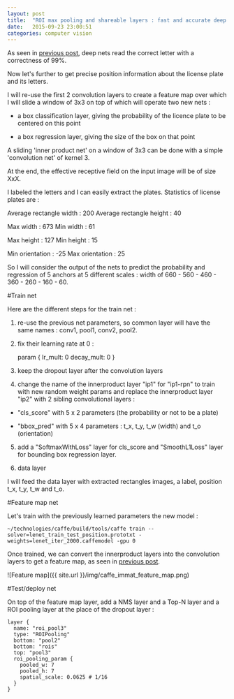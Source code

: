 ```yaml
---
layout: post
title:  "ROI max pooling and shareable layers : fast and accurate deep learning nets."
date:   2015-09-23 23:00:51
categories: computer vision
---
```



As seen in [previous post](http://christopher5106.github.io/computer/vision/2015/09/14/comparing-tesseract-and-deep-learning-for-ocr-optical-character-recognition.html), deep nets read the correct letter with a correctness of 99%.

Now let's further to get precise position information about the license plate and its letters.

I will re-use the first 2 convolution layers to create a feature map over which I will slide a window of 3x3 on top of which will operate two new nets :

- a box classification layer, giving the probability of the licence plate to be centered on this point

- a box regression layer, giving the size of the box on that point

A sliding 'inner product net' on a window of 3x3 can be done with a simple 'convolution net' of kernel 3.

At the end, the effective receptive field on the input image will be of size XxX.

I labeled the letters and I can easily extract the plates. Statistics of license plates are :

Average rectangle width : 200
Average rectangle height : 40

Max width : 673
Min width : 61

Max height : 127
Min height : 15

Min orientation : -25
Max orientation : 25

So I will consider the output of the nets to predict the probability and regression of 5 anchors at 5 different scales : width of 660 - 560 - 460 - 360 - 260 - 160 - 60.

#Train net

Here are the different steps for the train net :

1. re-use the previous net parameters, so common layer will have the same names : conv1, pool1, conv2, pool2.

2. fix their learning rate at 0 :

    param {
      lr_mult: 0
      decay_mult: 0
    }

3. keep the dropout layer after the convolution layers

4. change the name of the innerproduct layer "ip1" for "ip1-rpn" to train with new random weight params and replace the innerproduct layer "ip2" with 2 sibling convolutional layers :

- "cls_score" with 5 x 2 parameters (the probability or not to be a plate)

- "bbox_pred" with 5 x 4 parameters : t_x, t_y, t_w (width) and t_o (orientation)

5. add a "SoftmaxWithLoss" layer for cls_score and "SmoothL1Loss" layer for bounding box regression layer.

6. data layer

I will feed the data layer with extracted rectangles images, a label, position t_x, t_y, t_w and t_o.

#Feature map net

Let's train with the previously learned parameters the new model :

    ~/technologies/caffe/build/tools/caffe train --solver=lenet_train_test_position.prototxt -weights=lenet_iter_2000.caffemodel -gpu 0

Once trained, we can convert the innerproduct layers into the convolution layers to get a feature map, as seen in [previous post](http://christopher5106.github.io/computer/vision/2015/09/15/deep-learning-net-surgery-to-create-a-feature-map.html).

![Feature map]({{ site.url }}/img/caffe_immat_feature_map.png)

#Test/deploy net

On top of the feature map layer, add a NMS layer and a Top-N layer and a ROI pooling layer at the place of the dropout layer :

    layer {
      name: "roi_pool3"
      type: "ROIPooling"
      bottom: "pool2"
      bottom: "rois"
      top: "pool3"
      roi_pooling_param {
        pooled_w: 7
        pooled_h: 7
        spatial_scale: 0.0625 # 1/16
      }
    }
